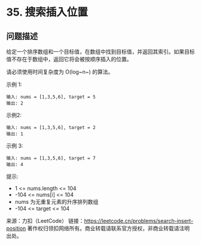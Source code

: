 # 35. 搜索插入位置

## 问题描述

给定一个排序数组和一个目标值，在数组中找到目标值，并返回其索引。如果目标值不存在于数组中，返回它将会被按顺序插入的位置。

请必须使用时间复杂度为 O(log~n~) 的算法。

示例 1:

```
输入: nums = [1,3,5,6], target = 5
输出: 2
```

示例2:

```
输入: nums = [1,3,5,6], target = 2
输出: 1
```

示例 3:

```
输入: nums = [1,3,5,6], target = 7
输出: 4
```

提示:

- 1 <= nums.length <= 104
- -104 <= nums[i] <= 104
- nums 为无重复元素的升序排列数组
- -104 <= target <= 104

来源：力扣（LeetCode）
链接：https://leetcode.cn/problems/search-insert-position
著作权归领扣网络所有。商业转载请联系官方授权，非商业转载请注明出处。